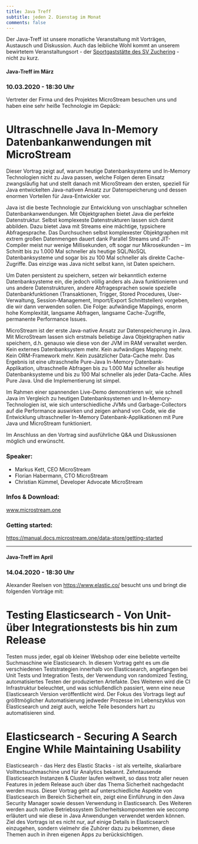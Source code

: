```yaml
---
title: Java Treff
subtitle: jeden 2. Dienstag im Monat
comments: false
---
```


Der Java-Treff ist unsere monatliche Veranstaltung mit Vorträgen, Austausch und Diskussion. Auch das leibliche Wohl kommt an unserem bewirtetem Veranstaltungsort - der [Sportgaststätte des SV Zuchering](https://goo.gl/maps/WdFPbCwjdqWQr5eUA) - nicht zu kurz.

#### Java-Treff im März
### 10.03.2020 - 18:30 Uhr

Vertreter der Firma und des Projektes MicroStream besuchen uns und haben eine sehr heiße Technologie im Gepäck:

# Ultraschnelle Java In-Memory Datenbankanwendungen mit MicroStream

Dieser Vortrag zeigt auf, warum heutige Datenbanksysteme und In-Memory Technologien nicht zu Java passen, welche Folgen deren Einsatz zwangsläufig hat und stellt danach mit MicroStream den ersten, speziell für Java entwickelten Java-nativen Ansatz zur Datenspeicherung und dessen enormen Vorteilen für Java-Entwickler vor. 

Java ist die beste Technologie zur Entwicklung von unschlagbar schnellen Datenbankanwendungen. Mit Objektgraphen bietet Java die perfekte Datenstruktur. Selbst komplexeste Datenstrukturen lassen sich damit abbilden. Dazu bietet Java mit Streams eine mächtige, typsichere Abfragesprache. Das Durchsuchen selbst komplexester Objektgraphen mit extrem großen Datenmengen dauert dank Parallel Streams und JIT-Compiler meist nur wenige Millisekunden, oft sogar nur Mikrosekunden – im Schnitt bis zu 1.000 Mal schneller als heutige SQL/NoSQL Datenbanksysteme und sogar bis zu 100 Mal schneller als direkte Cache-Zugriffe. Das einzige was Java nicht selbst kann, ist Daten speichern.

Um Daten persistent zu speichern, setzen wir bekanntlich externe Datenbanksysteme ein, die jedoch völlig anders als Java funktionieren und uns andere Datenstrukturen, andere Abfragesprachen sowie spezielle Datenbankfunktionen (Transaktionen, Trigger, Stored Procedures, User-Verwaltung, Session-Management, Import/Export Schnittstellen) vorgeben, die wir dann verwenden sollen. Die Folge: aufwändige Mappings, enorm hohe Komplexität, langsame Abfragen, langsame Cache-Zugriffe, permanente Performance Issues.

MicroStream ist der erste Java-native Ansatz zur Datenspeicherung in Java. Mit MicroStream lassen sich erstmals beliebige Java Objektgraphen nativ speichern, d.h. genauso wie diese von der JVM im RAM verwaltet werden. Kein externes Datenbanksystem mehr. Kein aufwändiges Mapping mehr. Kein ORM-Framework mehr. Kein zusätzlicher Data-Cache mehr. Das Ergebnis ist eine ultraschnelle Pure-Java In-Memory Datenbank-Applikation, ultraschnelle Abfragen bis zu 1.000 Mal schneller als heutige Datenbanksysteme und bis zu 100 Mal schneller als jeder Data-Cache. Alles Pure Java. Und die Implementierung ist simpel.

Im Rahmen einer spannenden Live-Demo demonstrieren wir, wie schnell Java im Vergleich zu heutigen Datenbanksystemen und In-Memory-Technologien ist, wie sich unterschiedliche JVMs und Garbage-Collectors auf die Performance auswirken und zeigen anhand von Code, wie die Entwicklung ultraschneller In-Memory Datenbank-Applikationen mit Pure Java und MicroStream funktioniert.

Im Anschluss an den Vortrag sind ausführliche Q&A und Diskussionen möglich und erwünscht.

### Speaker:

* Markus Kett, CEO MicroStream
* Florian Habermann, CTO MicroStream
* Christian Kümmel, Developer Advocate MicroStream

### Infos & Download:

www.microstream.one

### Getting started:

https://manual.docs.microstream.one/data-store/getting-started

---

#### Java-Treff im April
### 14.04.2020 - 18:30 Uhr

Alexander Reelsen von https://www.elastic.co/ besucht uns und bringt die folgenden Vorträge mit:

# Testing Elasticsearch - Von Unit- über Integrationstests bis hin zum Release

Testen muss jeder, egal ob kleiner Webshop oder eine beliebte verteilte Suchmaschine wie Elasticsearch. In diesem Vortrag geht es um die verschiedenen Teststrategien innerhalb von Elasticsearch, angefangen bei Unit Tests und Integration Tests, der Verwendung von randomized Testing, automatisiertes Testen der produzierten Artefakte. Des Weiteren wird die CI Infrastruktur beleuchtet, und was schlußendlich passiert, wenn eine neue Elasticsearch Version veröffentlicht wird.
Der Fokus des Vortrags liegt auf größtmöglicher Automatisierung jedweder Prozesse im Lebenszyklus von Elasticsearch und zeigt auch, welche Teile besonders hart zu automatisieren sind.

# Elasticsearch - Securing A Search Engine While Maintaining Usability

Elasticsearch - das Herz des Elastic Stacks - ist als verteilte, skaliarbare Volltextsuchmaschine und für Analytics bekannt.  Zehntausende Elasticsearch Instanzen & Cluster laufen weltweit, so dass trotz aller neuen Features in jedem Release auch über das Thema Sicherheit nachgedacht werden muss. Dieser Vortrag geht auf unterschiedliche Aspekte von Elasticsearch im Bereich Sicherheit ein, zeigt eine Einführung in den Java Security Manager sowie dessen Verwendung in Elasticsearch. Des Weiteren werden auch native Betriebssystem Sicherheitskomponenten wie seccomp erläutert und wie diese in Java Anwendungen verwendet werden können. Ziel des Vortrags ist es nicht nur, auf einige Details in Elasticsearch einzugehen, sondern vielmehr die Zuhörer dazu zu bekommen, diese Themen auch in ihren eigenen Apps zu berücksichtigen.